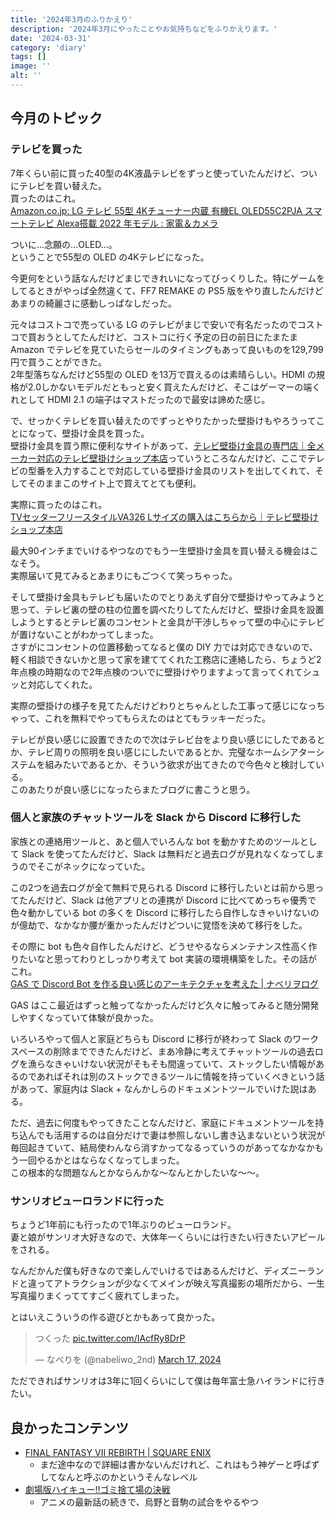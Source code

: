 ```yaml
---
title: '2024年3月のふりかえり'
description: '2024年3月にやったことやお気持ちなどをふりかえります。'
date: '2024-03-31'
category: 'diary'
tags: []
image: ''
alt: ''
---
```


## 今月のトピック

### テレビを買った

7年くらい前に買った40型の4K液晶テレビをずっと使っていたんだけど、ついにテレビを買い替えた。  
買ったのはこれ。  
[Amazon.co.jp: LG テレビ 55型 4Kチューナー内蔵 有機EL OLED55C2PJA スマートテレビ Alexa搭載 2022 年モデル : 家電＆カメラ](https://www.amazon.co.jp/gp/product/B09Z2XVL5X/?th=1)

ついに…念願の…OLED…。  
ということで55型の OLED の4Kテレビになった。

今更何をという話なんだけどまじできれいになってびっくりした。特にゲームをしてるときがやっぱ全然違くて、FF7 REMAKE の PS5 版をやり直したんだけどあまりの綺麗さに感動しっぱなしだった。

元々はコストコで売っている LG のテレビがまじで安いで有名だったのでコストコで買おうとしてたんだけど、コストコに行く予定の日の前日にたまたま Amazon でテレビを見ていたらセールのタイミングもあって良いものを129,799円で買うことができた。  
2年型落ちなんだけど55型の OLED を13万で買えるのは素晴らしい。HDMI の規格が2.0しかないモデルだともっと安く買えたんだけど、そこはゲーマーの端くれとして HDMI 2.1 の端子はマストだったので最安は諦めた感じ。

で、せっかくテレビを買い替えたのでずっとやりたかった壁掛けもやろうってことになって、壁掛け金具を買った。  
壁掛け金具を買う際に便利なサイトがあって、[テレビ壁掛け金具の専門店｜全メーカー対応のテレビ壁掛けショップ本店](https://kabekaketv-shop.com/)っていうところなんだけど、ここでテレビの型番を入力することで対応している壁掛け金具のリストを出してくれて、そしてそのままこのサイト上で買えてとても便利。

実際に買ったのはこれ。  
[TVセッターフリースタイルVA326 Lサイズの購入はこちらから｜テレビ壁掛けショップ本店](https://kabekaketv-shop.com/products/detail.php?product_id=663)

最大90インチまでいけるやつなのでもう一生壁掛け金具を買い替える機会はこなそう。  
実際届いて見てみるとあまりにもごつくて笑っちゃった。

そして壁掛け金具もテレビも届いたのでとりあえず自分で壁掛けやってみようと思って、テレビ裏の壁の柱の位置を調べたりしてたんだけど、壁掛け金具を設置しようとするとテレビ裏のコンセントと金具が干渉しちゃって壁の中心にテレビが置けないことがわかってしまった。  
さすがにコンセントの位置移動ってなると僕の DIY 力では対応できないので、軽く相談できないかと思って家を建ててくれた工務店に連絡したら、ちょうど2年点検の時期なので2年点検のついでに壁掛けやりますよって言ってくれてシュッと対応してくれた。

実際の壁掛けの様子を見てたんだけどわりとちゃんとした工事って感じになっちゃって、これを無料でやってもらえたのはとてもラッキーだった。

テレビが良い感じに設置できたので次はテレビ台をより良い感じにしたであるとか、テレビ周りの照明を良い感じにしたいであるとか、完璧なホームシアターシステムを組みたいであるとか、そういう欲求が出てきたので今色々と検討している。  
このあたりが良い感じになったらまたブログに書こうと思う。

### 個人と家族のチャットツールを Slack から Discord に移行した

家族との連絡用ツールと、あと個人でいろんな bot を動かすためのツールとして Slack を使ってたんだけど、Slack は無料だと過去ログが見れなくなってしまうのでそこがネックになっていた。

この2つを過去ログが全て無料で見られる Discord に移行したいとは前から思ってたんだけど、Slack は他アプリとの連携が Discord に比べてめっちゃ優秀で色々動かしている bot の多くを Discord に移行したら自作しなきゃいけないのが億劫で、なかなか腰が重かったんだけどついに覚悟を決めて移行をした。

その際に bot も色々自作したんだけど、どうせやるならメンテナンス性高く作りたいなと思ってわりとしっかり考えて bot 実装の環境構築をした。その話がこれ。  
[GAS で Discord Bot を作る良い感じのアーキテクチャを考えた | ナベリヲログ](https://blog.nabeliwo.com/2024/03/gas-discord-bot/)

GAS はここ最近はずっと触ってなかったんだけど久々に触ってみると随分開発しやすくなっていて体験が良かった。

いろいろやって個人と家庭どちらも Discord に移行が終わって Slack のワークスペースの削除までできたんだけど、まあ冷静に考えてチャットツールの過去ログを漁らなきゃいけない状況がそもそも間違っていて、ストックしたい情報があるのであればそれは別のストックできるツールに情報を持っていくべきという話があって、家庭内は Slack + なんかしらのドキュメントツールでいけた説はある。

ただ、過去に何度もやってきたことなんだけど、家庭にドキュメントツールを持ち込んでも活用するのは自分だけで妻は参照しないし書き込まないという状況が毎回起きていて、結局使わんなら消すかってなるっていうのがあってなかなかもう一回やるかとはならなくなってしまった。  
この根本的な問題なんとかならんかな〜なんとかしたいな〜〜。

### サンリオピューロランドに行った

ちょうど1年前にも行ったので1年ぶりのピューロランド。  
妻と娘がサンリオ大好きなので、大体年一くらいには行きたい行きたいアピールをされる。

なんだかんだ僕も好きなので楽しんでいけるではあるんだけど、ディズニーランドと違ってアトラクションが少なくてメインが映え写真撮影の場所だから、一生写真撮りまくっててすごく疲れてしまった。

とはいえこういうの作る遊びとかもあって良かった。

<blockquote class="twitter-tweet"><p lang="ja" dir="ltr">つくった <a href="https://t.co/IAcfRy8DrP">pic.twitter.com/IAcfRy8DrP</a></p>&mdash; なべりを (@nabeliwo_2nd) <a href="https://twitter.com/nabeliwo_2nd/status/1769328116223332654?ref_src=twsrc%5Etfw">March 17, 2024</a></blockquote> <script async src="https://platform.twitter.com/widgets.js" charset="utf-8"></script>

ただできればサンリオは3年に1回くらいにして僕は毎年富士急ハイランドに行きたい。

## 良かったコンテンツ

- [FINAL FANTASY VII REBIRTH | SQUARE ENIX](https://www.jp.square-enix.com/ffvii_rebirth/)
  - まだ途中なので詳細は書かないんだけれど、これはもう神ゲーと呼ばずしてなんと呼ぶのかというそんなレベル
- [劇場版ハイキュー!!ゴミ捨て場の決戦](https://haikyu.jp/movie/)
  - アニメの最新話の続きで、烏野と音駒の試合をやるやつ
